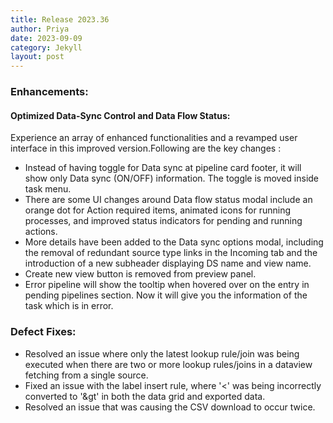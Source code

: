 ```yaml
---
title: Release 2023.36
author: Priya
date: 2023-09-09
category: Jekyll
layout: post
---
```


### Enhancements:

#### Optimized Data-Sync Control and Data Flow Status:
Experience an array of enhanced functionalities and a revamped user interface in this improved version.Following are the key changes :

* Instead of having toggle for Data sync at pipeline card footer, it will show only Data sync (ON/OFF) information. The toggle is moved inside task menu.
* There are some UI changes around Data flow status modal include an orange dot for Action required items, animated icons for running processes, and improved status indicators for pending and running actions.
* More details have been added to the Data sync options modal, including the removal of redundant source type links in the Incoming tab and the introduction of a new subheader displaying DS name and view name.
* Create new view button is removed from preview panel.
* Error pipeline will show the tooltip when hovered over on the entry in pending pipelines section. Now it will give you the information of the task which is in error.


### Defect Fixes:
* Resolved an issue where only the latest lookup rule/join was being executed when there are two or more lookup rules/joins in a dataview fetching from a single source.
* Fixed an issue with the label insert rule, where '<' was being incorrectly converted to '&gt' in both the data grid and exported data.
* Resolved an issue that was causing the CSV download to occur twice. 
